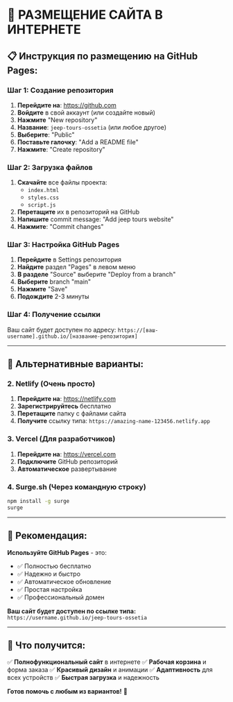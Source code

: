 # 🚀 РАЗМЕЩЕНИЕ САЙТА В ИНТЕРНЕТЕ

## 📋 Инструкция по размещению на GitHub Pages:

### Шаг 1: Создание репозитория
1. **Перейдите на**: https://github.com
2. **Войдите** в свой аккаунт (или создайте новый)
3. **Нажмите** "New repository"
4. **Название**: `jeep-tours-ossetia` (или любое другое)
5. **Выберите**: "Public"
6. **Поставьте галочку**: "Add a README file"
7. **Нажмите**: "Create repository"

### Шаг 2: Загрузка файлов
1. **Скачайте** все файлы проекта:
   - `index.html`
   - `styles.css` 
   - `script.js`
2. **Перетащите** их в репозиторий на GitHub
3. **Напишите** commit message: "Add jeep tours website"
4. **Нажмите**: "Commit changes"

### Шаг 3: Настройка GitHub Pages
1. **Перейдите** в Settings репозитория
2. **Найдите** раздел "Pages" в левом меню
3. **В разделе** "Source" выберите "Deploy from a branch"
4. **Выберите** branch "main"
5. **Нажмите** "Save"
6. **Подождите** 2-3 минуты

### Шаг 4: Получение ссылки
Ваш сайт будет доступен по адресу:
`https://[ваш-username].github.io/[название-репозитория]`

---

## 🌟 Альтернативные варианты:

### 2. **Netlify** (Очень просто)
1. **Перейдите на**: https://netlify.com
2. **Зарегистрируйтесь** бесплатно
3. **Перетащите** папку с файлами сайта
4. **Получите** ссылку типа: `https://amazing-name-123456.netlify.app`

### 3. **Vercel** (Для разработчиков)
1. **Перейдите на**: https://vercel.com
2. **Подключите** GitHub репозиторий
3. **Автоматическое** развертывание

### 4. **Surge.sh** (Через командную строку)
```bash
npm install -g surge
surge
```

---

## 🎯 Рекомендация:

**Используйте GitHub Pages** - это:
- ✅ Полностью бесплатно
- ✅ Надежно и быстро
- ✅ Автоматическое обновление
- ✅ Простая настройка
- ✅ Профессиональный домен

**Ваш сайт будет доступен по ссылке типа:**
`https://username.github.io/jeep-tours-ossetia`

---

## 📱 Что получится:

✅ **Полнофункциональный сайт** в интернете
✅ **Рабочая корзина** и форма заказа
✅ **Красивый дизайн** и анимации
✅ **Адаптивность** для всех устройств
✅ **Быстрая загрузка** и надежность

**Готов помочь с любым из вариантов!** 🚀
